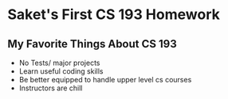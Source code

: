 # Saket's First CS 193 Homework

## My Favorite Things About CS 193
- No Tests/ major projects
- Learn useful coding skills
- Be better equipped to handle upper level cs courses
- Instructors are chill

